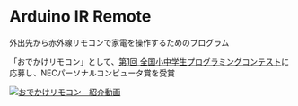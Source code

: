 # Arduino IR Remote
外出先から赤外線リモコンで家電を操作するためのプログラム

「おでかけリモコン」として、[第1回 全国小中学生プログラミングコンテスト](http://web.archive.org/web/20220109220014/http://jjpc.jp/2016/)に応募し、NECパーソナルコンピュータ賞を受賞

[![おでかけリモコン　紹介動画](http://img.youtube.com/vi/sow63kudLEU/0.jpg)](https://www.youtube.com/watch?v=sow63kudLEU)